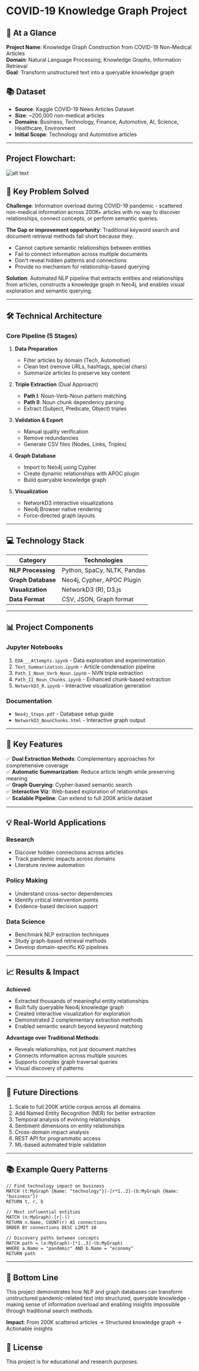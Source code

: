# COVID-19 Knowledge Graph Project

## 🎯 At a Glance

**Project Name**: Knowledge Graph Construction from COVID-19 Non-Medical Articles  
**Domain**: Natural Language Processing, Knowledge Graphs, Information Retrieval  
**Goal**: Transform unstructured text into a queryable knowledge graph


## 📚 Dataset
- **Source**: Kaggle COVID-19 News Articles Dataset
- **Size**: ~200,000 non-medical articles
- **Domains**: Business, Technology, Finance, Automotive, AI, Science, Healthcare, Environment
- **Initial Scope**: Technology and Automotive articles

---
## Project Flowchart:
![alt text](Flowchart.png)

## 🔑 Key Problem Solved

**Challenge**: Information overload during COVID-19 pandemic - scattered non-medical information across 200K+ articles with no way to discover relationships, connect concepts, or perform semantic queries.

**The Gap or improvement opportunity**:
Traditional keyword search and document retrieval methods fall short because they:
- Cannot capture semantic relationships between entities
- Fail to connect information across multiple documents
- Don't reveal hidden patterns and connections
- Provide no mechanism for relationship-based querying

**Solution**: Automated NLP pipeline that extracts entities and relationships from articles, constructs a knowledge graph in Neo4j, and enables visual exploration and semantic querying.

---

## 🛠️ Technical Architecture

### Core Pipeline (5 Stages)

1. **Data Preparation**
   - Filter articles by domain (Tech, Automotive)
   - Clean text (remove URLs, hashtags, special chars)
   - Summarize articles to preserve key content

2. **Triple Extraction** (Dual Approach)
   - **Path I**: Noun-Verb-Noun pattern matching
   - **Path II**: Noun chunk dependency parsing
   - Extract (Subject, Predicate, Object) triples

3. **Validation & Export**
   - Manual quality verification
   - Remove redundancies
   - Generate CSV files (Nodes, Links, Triples)

4. **Graph Database**
   - Import to Neo4j using Cypher
   - Create dynamic relationships with APOC plugin
   - Build queryable knowledge graph

5. **Visualization**
   - NetworkD3 interactive visualizations
   - Neo4j Browser native rendering
   - Force-directed graph layouts

---

## 💻 Technology Stack

| Category | Technologies |
|----------|-------------|
| **NLP Processing** | Python, SpaCy, NLTK, Pandas |
| **Graph Database** | Neo4j, Cypher, APOC Plugin |
| **Visualization** | NetworkD3 (R), D3.js |
| **Data Format** | CSV, JSON, Graph format |

---

## 📊 Project Components

### Jupyter Notebooks
1. `EDA___Attempts.ipynb` - Data exploration and experimentation
2. `Text_Summarization.ipynb` - Article condensation pipeline
3. `Path_I_Noun_Verb_Noun.ipynb` - NVN triple extraction
4. `Path_II_Noun_Chunks.ipynb` - Enhanced chunk-based extraction
5. `NetworkD3_R.ipynb` - Interactive visualization generation

### Documentation
- `Neo4j_Steps.pdf` - Database setup guide
- `NetworkD3_NounChunks.html` - Interactive graph output

---

## 🎯 Key Features

✅ **Dual Extraction Methods**: Complementary approaches for comprehensive coverage  
✅ **Automatic Summarization**: Reduce article length while preserving meaning  
✅ **Graph Querying**: Cypher-based semantic search  
✅ **Interactive Viz**: Web-based exploration of relationships  
✅ **Scalable Pipeline**: Can extend to full 200K article dataset  

---

## 💡 Real-World Applications

### Research
- Discover hidden connections across articles
- Track pandemic impacts across domains
- Literature review automation

### Policy Making
- Understand cross-sector dependencies
- Identify critical intervention points
- Evidence-based decision support

### Data Science
- Benchmark NLP extraction techniques
- Study graph-based retrieval methods
- Develop domain-specific KG pipelines

---

## 📈 Results & Impact

**Achieved**:
- Extracted thousands of meaningful entity relationships
- Built fully queryable Neo4j knowledge graph
- Created interactive visualization for exploration
- Demonstrated 2 complementary extraction methods
- Enabled semantic search beyond keyword matching

**Advantage over Traditional Methods**:
- Reveals relationships, not just document matches
- Connects information across multiple sources
- Supports complex graph traversal queries
- Visual discovery of patterns

---

## 🔮 Future Directions
1. Scale to full 200K article corpus across all domains
2. Add Named Entity Recognition (NER) for better extraction
3. Temporal analysis of evolving relationships
4. Sentiment dimensions on entity relationships
5. Cross-domain impact analysis
6. REST API for programmatic access
7. ML-based automated triple validation

---

## 📚 Example Query Patterns

```cypher
// Find technology impact on business
MATCH (t:MyGraph {Name: "technology"})-[r*1..2]-(b:MyGraph {Name: "business"})
RETURN t, r, b

// Most influential entities
MATCH (n:MyGraph)-[r]-()
RETURN n.Name, COUNT(r) AS connections
ORDER BY connections DESC LIMIT 10

// Discovery paths between concepts
MATCH path = (a:MyGraph)-[*1..3]-(b:MyGraph)
WHERE a.Name = "pandemic" AND b.Name = "economy"
RETURN path
```

---

## 📝 Bottom Line

This project demonstrates how NLP and graph databases can transform unstructured pandemic-related text into structured, queryable knowledge - making sense of information overload and enabling insights impossible through traditional search methods.

**Impact**: From 200K scattered articles → Structured knowledge graph → Actionable insights


## 📄 License

This project is for educational and research purposes. 


